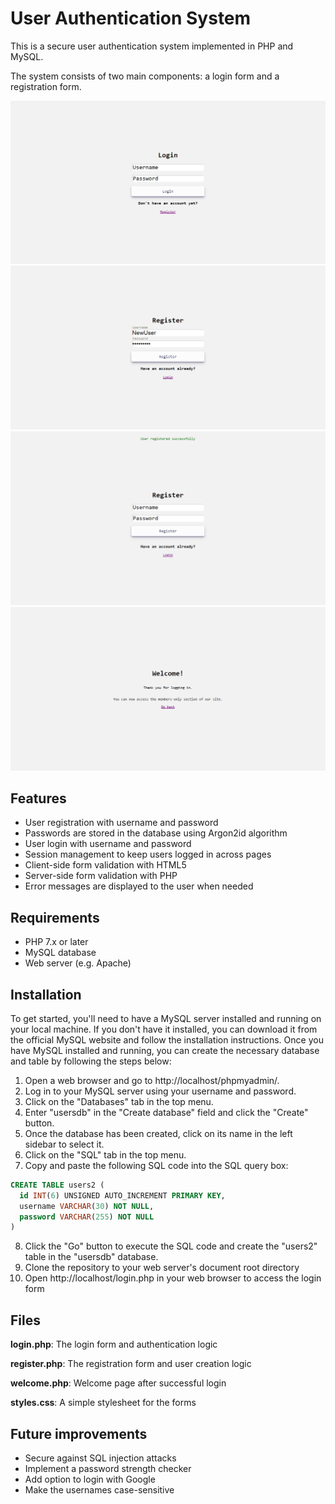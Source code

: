 # User Authentication System
This is a secure user authentication system implemented in PHP and MySQL. 

The system consists of two main components: a login form and a registration form.

![Image Alt text](/images/1.png "Login page")
![Image Alt text](/images/2.png "Register page")
![Image Alt text](/images/3.png "Register page")
![Image Alt text](/images/4.png "Welcome page")


## Features
- User registration with username and password
- Passwords are stored in the database using Argon2id algorithm
- User login with username and password
- Session management to keep users logged in across pages
- Client-side form validation with HTML5
- Server-side form validation with PHP
- Error messages are displayed to the user when needed

## Requirements
- PHP 7.x or later
- MySQL database
- Web server (e.g. Apache)

## Installation
To get started, you'll need to have a MySQL server installed and running on your local machine.
If you don't have it installed, you can download it from the official MySQL website and follow the installation instructions.
Once you have MySQL installed and running, you can create the necessary database and table by following the steps below:
1. Open a web browser and go to http://localhost/phpmyadmin/.
2. Log in to your MySQL server using your username and password.
3. Click on the "Databases" tab in the top menu.
4. Enter "usersdb" in the "Create database" field and click the "Create" button.
5. Once the database has been created, click on its name in the left sidebar to select it.
6. Click on the "SQL" tab in the top menu.
7. Copy and paste the following SQL code into the SQL query box:
```SQL
CREATE TABLE users2 (
  id INT(6) UNSIGNED AUTO_INCREMENT PRIMARY KEY,
  username VARCHAR(30) NOT NULL,
  password VARCHAR(255) NOT NULL
)
```
8. Click the "Go" button to execute the SQL code and create the "users2" table in the "usersdb" database.
9. Clone the repository to your web server's document root directory
10. Open http://localhost/login.php in your web browser to access the login form

## Files
**login.php**: The login form and authentication logic

**register.php**: The registration form and user creation logic

**welcome.php**: Welcome page after successful login

**styles.css**: A simple stylesheet for the forms

## Future improvements
- Secure against SQL injection attacks
- Implement a password strength checker
- Add option to login with Google
- Make the usernames case-sensitive
